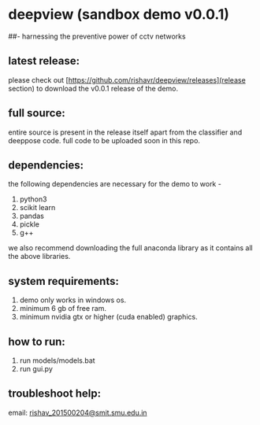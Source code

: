 # deepview (sandbox demo v0.0.1)
##- harnessing the preventive power of cctv networks 

## latest release: 
please check out  [https://github.com/rishavr/deepview/releases](release section) to download the v0.0.1 release of the demo. 

## full source: 
entire source is present in the release itself apart from the classifier and deeppose code. full code to be uploaded soon in this repo. 

## dependencies: 

the following dependencies are necessary for the demo to work - 
1) python3 
2) scikit learn 
3) pandas 
4) pickle 
5) g++ 

we also recommend downloading the full anaconda library as it contains all the above libraries. 

## system requirements: 

1) demo only works in windows os.
2) minimum 6 gb of free ram. 
3) minimum nvidia gtx or higher (cuda enabled) graphics. 

## how to run: 

1) run models/models.bat 
2) run gui.py 

## troubleshoot help: 
email: rishav_201500204@smit.smu.edu.in

